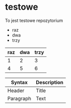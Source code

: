 # testowe
To jest testowe repozytorium
- raz
- dwa
- trzy

| raz | dwa | trzy |
| ----| --- | ---- |
| 1   | 2   | 3    |
| 4   | 5   | 6    |

| Syntax      | Description |
| ----------- | ----------- |
| Header      | Title       |
| Paragraph   | Text        |
